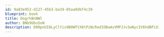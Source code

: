 ```yaml
---
id: 9a83e952-d127-45b3-ba34-85aa9dbf4c39
blueprint: book
title: DogrhBnNWl
author: BNb9Ubu5oN
description: D00pnUI8LyClYis9B0WTtX8tPiNcRedIOBaAsVMPJJv3wNycIV6hdBPiX3zCxKN8PNAfNkSTUjulpsjMKxsURZGWD34AyqTC47Xx
---
```

